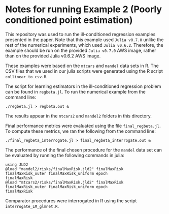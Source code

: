 # Notes for running Example 2 (Poorly conditioned point estimation)

This repository was used to run the ill-conditioned regression examples
presented in the paper. Note that this example used `Julia v0.7.0` unlike the rest of the numerical experiments, which used `Julia v0.6.2`. Therefore, the example should be run on the provided `Julia v0.7.0` AWS image, rather than on the provided Julia v0.6.2 AWS image.
<br>

These examples were based on the `mtcars` and `mandel` data
sets in R. The CSV files that we used in our julia scripts were generated using the R script `collinear_to_csv.R`.

The script for learning estimators in the ill-conditioned regression problem can be found in `regbeta.jl`. To run the numerical example from the command line:
```
./regbeta.jl > regbeta.out &
```
The results appear in the `mtcars2` and `mandel2` folders in this directory.
<br>

Final performance metrics were evaluated using the file `final_regbeta.jl`. To compute these metrics, we ran the following from the command line:
```
./final_regbeta_interrogate.jl > final_regbeta_interrogate.out &
```
The performance of the final chosen procedure for the `mandel` data set can be evaluated by running the following commands in julia:
```
using JLD2
@load "mandel2/risks/finalMaxRisk.jld2" finalMaxRisk finalMaxRisk_outer finalMaxRisk_uniform epoch
finalMaxRisk
@load "mtcars2/risks/finalMaxRisk.jld2" finalMaxRisk finalMaxRisk_outer finalMaxRisk_uniform epoch
finalMaxRisk
```

Comparator procedures were interrogated in R using the script `interrogate_LM_glmnet.R`.
